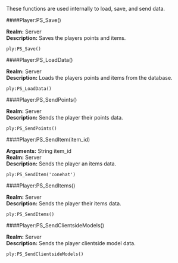 <p class="lead">These functions are used internally to load, save, and send data.</p>

####<a name="meta-save"></a>Player:PS_Save()

**Realm:** <span class="server">Server</span>  
**Description:** Saves the players points and items.

    ply:PS_Save()

####<a name="meta-loaddata"></a>Player:PS_LoadData()

**Realm:** <span class="server">Server</span>  
**Description:** Loads the players points and items from the database.

    ply:PS_LoadData()

####<a name="meta-sendpoints"></a>Player:PS_SendPoints()

**Realm:** <span class="server">Server</span>  
**Description:** Sends the player their points data.

    ply:PS_SendPoints()

####<a name="meta-senditem"></a>Player:PS_SendItem(item\_id)

**Arguments:** <span class="type">String</span> item_id  
**Realm:** <span class="server">Server</span>  
**Description:** Sends the player an items data.

    ply:PS_SendItem('conehat')

####<a name="meta-senditems"></a>Player:PS_SendItems()

**Realm:** <span class="server">Server</span>  
**Description:** Sends the player their items data.

    ply:PS_SendItems()

####<a name="meta-sendclientsidemodels"></a>Player:PS_SendClientsideModels()

**Realm:** <span class="server">Server</span>  
**Description:** Sends the player clientside model data.

    ply:PS_SendClientsideModels()
